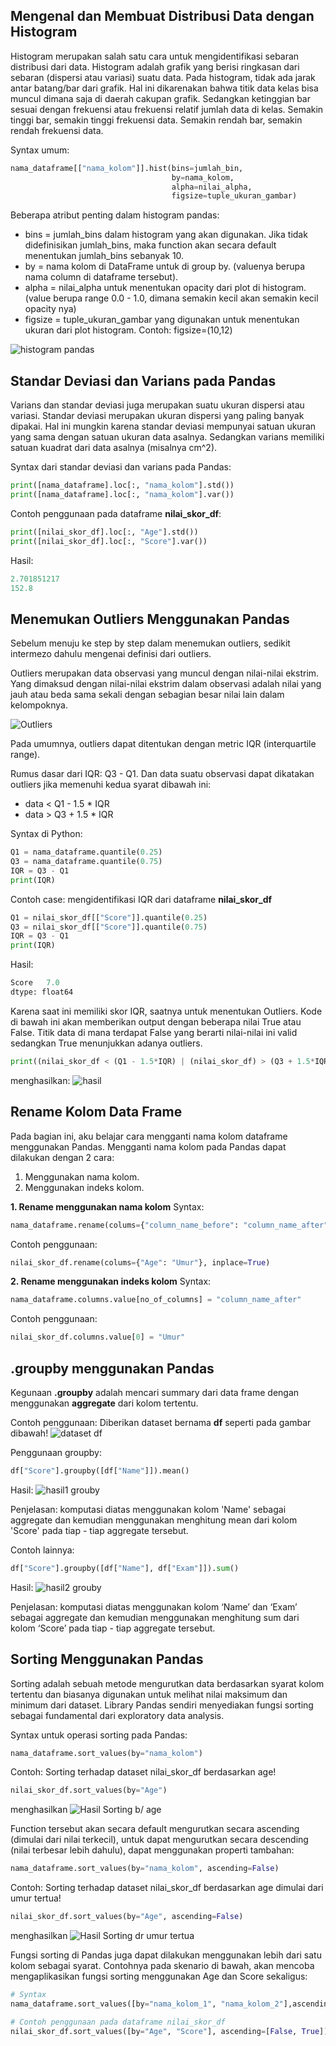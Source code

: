 ## Mengenal dan Membuat Distribusi Data dengan Histogram

Histogram merupakan salah satu cara untuk mengidentifikasi sebaran distribusi dari data. Histogram adalah grafik yang berisi ringkasan dari sebaran (dispersi atau variasi) suatu data. Pada histogram, tidak ada jarak antar batang/bar dari grafik. Hal ini dikarenakan bahwa titik data kelas bisa muncul dimana saja di daerah cakupan grafik. Sedangkan ketinggian bar sesuai dengan frekuensi atau frekuensi relatif jumlah data di kelas. Semakin tinggi bar, semakin tinggi frekuensi data. Semakin rendah bar, semakin rendah frekuensi data.

Syntax umum:
```py
nama_dataframe[["nama_kolom"]].hist(bins=jumlah_bin,
                                    by=nama_kolom,
                                    alpha=nilai_alpha,
                                    figsize=tuple_ukuran_gambar)
```

Beberapa atribut penting dalam histogram pandas:
- bins = jumlah_bins dalam histogram yang akan digunakan. Jika tidak didefinisikan jumlah_bins, maka function akan secara default menentukan jumlah_bins sebanyak 10.
- by = nama kolom di DataFrame untuk di group by. (valuenya berupa nama column di dataframe tersebut).
- alpha = nilai_alpha untuk menentukan opacity dari plot di histogram. (value berupa range 0.0 - 1.0, dimana semakin kecil akan semakin kecil opacity nya)
- figsize = tuple_ukuran_gambar yang digunakan untuk menentukan ukuran dari plot histogram. Contoh: figsize=(10,12)

![histogram pandas](assets/01.png)


## Standar Deviasi dan Varians pada Pandas
Varians dan standar deviasi juga merupakan suatu ukuran dispersi atau variasi. Standar deviasi merupakan ukuran dispersi yang paling banyak dipakai. Hal ini mungkin karena standar deviasi mempunyai satuan ukuran yang sama dengan satuan ukuran data asalnya. Sedangkan varians memiliki satuan kuadrat dari data asalnya (misalnya cm^2).

Syntax dari standar deviasi dan varians pada Pandas:
```py
print([nama_dataframe].loc[:, "nama_kolom"].std())
print([nama_dataframe].loc[:, "nama_kolom"].var())
```

Contoh penggunaan pada dataframe **nilai_skor_df**:
```py
print([nilai_skor_df].loc[:, "Age"].std())
print([nilai_skor_df].loc[:, "Score"].var())
```

Hasil:
```py
2.701851217
152.8
```


## Menemukan Outliers Menggunakan Pandas
Sebelum menuju ke step by step dalam menemukan outliers, sedikit intermezo dahulu mengenai definisi dari outliers.

Outliers merupakan data observasi yang muncul dengan nilai-nilai ekstrim. Yang dimaksud dengan nilai-nilai ekstrim dalam observasi adalah nilai yang jauh atau beda sama sekali dengan sebagian besar nilai lain dalam kelompoknya.

![Outliers](assets/02.png)

Pada umumnya, outliers dapat ditentukan dengan metric IQR (interquartile range).

Rumus dasar dari IQR: Q3 - Q1. Dan data suatu observasi dapat dikatakan outliers jika memenuhi kedua syarat dibawah ini:
- data < Q1 - 1.5 * IQR
- data > Q3 + 1.5 * IQR

Syntax di Python:
```py
Q1 = nama_dataframe.quantile(0.25)
Q3 = nama_dataframe.quantile(0.75)
IQR = Q3 - Q1
print(IQR)
```

Contoh case: mengidentifikasi IQR dari dataframe **nilai_skor_df**
```py
Q1 = nilai_skor_df[["Score"]].quantile(0.25)
Q3 = nilai_skor_df[["Score"]].quantile(0.75)
IQR = Q3 - Q1
print(IQR)
```

Hasil:
```py
Score   7.0
dtype: float64
```

Karena saat ini memiliki skor IQR, saatnya untuk menentukan Outliers. Kode di bawah ini akan memberikan output dengan beberapa nilai True atau False. Titik data di mana terdapat False yang berarti nilai-nilai ini valid sedangkan True menunjukkan adanya outliers.
```py
print((nilai_skor_df < (Q1 - 1.5*IQR) | (nilai_skor_df) > (Q3 + 1.5*IQR))
```

menghasilkan:
![hasil](assets/03.png)


## Rename Kolom Data Frame
Pada bagian ini, aku belajar cara mengganti nama kolom dataframe menggunakan Pandas. Mengganti nama kolom pada Pandas dapat dilakukan dengan 2 cara:

  1. Menggunakan nama kolom.
  2. Menggunakan indeks kolom.

**1. Rename menggunakan nama kolom**
Syntax:
```py
nama_dataframe.rename(colums={"column_name_before": "column_name_after"}, inplace=True)
```
Contoh penggunaan:
```py
nilai_skor_df.rename(colums={"Age": "Umur"}, inplace=True)
```

**2. Rename menggunakan indeks kolom**
Syntax:
```py
nama_dataframe.columns.value[no_of_columns] = "column_name_after"
```
Contoh penggunaan:
```py
nilai_skor_df.columns.value[0] = "Umur"
```


## .groupby menggunakan Pandas
Kegunaan **.groupby** adalah mencari summary dari data frame dengan menggunakan **aggregate** dari kolom tertentu.

Contoh penggunaan:
Diberikan dataset bernama **df** seperti pada gambar dibawah!
![dataset df](assets/04.png)

Penggunaan groupby:
```py
df["Score"].groupby([df["Name"]]).mean()
```

Hasil:
![hasil1 grouby](assets/05.png)

Penjelasan: komputasi diatas menggunakan kolom 'Name' sebagai aggregate dan kemudian menggunakan menghitung mean dari kolom 'Score' pada tiap - tiap aggregate tersebut.

Contoh lainnya:
```py
df["Score"].groupby([df["Name"], df["Exam"]]).sum()
```

Hasil:
![hasil2 grouby](assets/06.png)

Penjelasan: komputasi diatas menggunakan kolom ‘Name’ dan ‘Exam’ sebagai aggregate dan kemudian menggunakan menghitung sum dari kolom ‘Score’ pada tiap - tiap aggregate tersebut.


## Sorting Menggunakan Pandas
Sorting adalah sebuah metode mengurutkan data berdasarkan syarat kolom tertentu dan biasanya digunakan untuk melihat nilai maksimum dan minimum dari dataset. Library Pandas sendiri menyediakan fungsi sorting sebagai fundamental dari exploratory data analysis.

Syntax untuk operasi sorting pada Pandas:
```py
nama_dataframe.sort_values(by="nama_kolom")
```

Contoh:
Sorting terhadap dataset nilai_skor_df berdasarkan age!
```py
nilai_skor_df.sort_values(by="Age")
```
menghasilkan
![Hasil Sorting b/ age](assets/07.png)

Function tersebut akan secara default mengurutkan secara ascending (dimulai dari nilai terkecil), untuk dapat mengurutkan secara descending (nilai terbesar lebih dahulu), dapat menggunakan properti tambahan:
```py
nama_dataframe.sort_values(by="nama_kolom", ascending=False)
```

Contoh:
Sorting terhadap dataset nilai_skor_df berdasarkan age dimulai dari umur tertua!
```py
nilai_skor_df.sort_values(by="Age", ascending=False)
```
menghasilkan
![Hasil Sorting dr umur tertua](assets/08.png)

Fungsi sorting di Pandas juga dapat dilakukan menggunakan lebih dari satu kolom sebagai syarat. Contohnya pada skenario di bawah, akan mencoba mengaplikasikan fungsi sorting menggunakan Age dan Score sekaligus:
```py
# Syntax
nama_dataframe.sort_values([by="nama_kolom_1", "nama_kolom_2"],ascending=[False, True])

# Contoh penggunaan pada dataframe nilai_skor_df
nilai_skor_df.sort_values([by="Age", "Score"], ascending=[False, True])
```